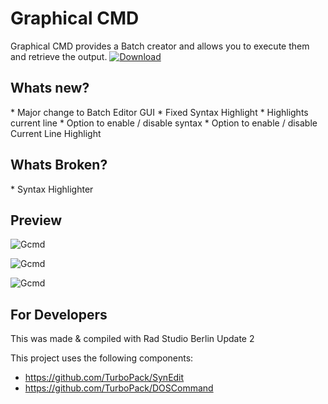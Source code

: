 <h1>Graphical CMD</h1>
Graphical CMD provides a Batch creator and allows you to execute them and retrieve the output.

<a href="https://github.com/Inforcer25/Graphical-CMD/raw/master/Graphical%20CMD.exe">
  <img src="http://i.imgur.com/qoGP19r.png" alt="Download">
</a>

<h2>Whats new?</h2>
* Major change to Batch Editor GUI
* Fixed Syntax Highlight
* Highlights current line
* Option to enable / disable syntax
* Option to enable / disable Current Line Highlight

<h2>Whats Broken?</h2>
* Syntax Highlighter

<h2>Preview</h2> 

![Gcmd](http://i.imgur.com/LuNNlOG.png "Graphical CMD Preview")

![Gcmd](http://i.imgur.com/85MGtBR.png "Graphical CMD Preview")

![Gcmd](http://i.imgur.com/6wgFEr0.png "Graphical CMD Preview")

<h2>For Developers</h2>
This was made & compiled with Rad Studio Berlin Update 2

This project uses the following components:
- https://github.com/TurboPack/SynEdit
- https://github.com/TurboPack/DOSCommand
